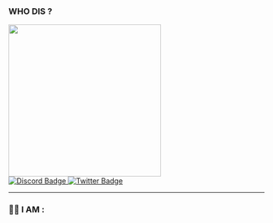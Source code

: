 ### WHO DIS ?

<div id="header" align="left">
	<img src="https://media.tenor.com/mAc8NGZWrEEAAAAC/wrench-cult-of-ashes.gif" width="300"/>
</div>
<!--
<div id="badges">
  <a href="your-linkedin-URL">
    <img src="https://img.shields.io/badge/LinkedIn-D60270?style=for-the-badge&logo=linkedin&logoColor=white" alt="LinkedIn Badge"/>
  </a>
-->
  <a href="DISCORD INVITE LINK HERE">
    <img src="https://img.shields.io/badge/Discord-9B4F96?style=for-the-badge&logo=discord&logoColor=white" alt="Discord Badge"/>
  </a>
  <a href="https://twitter.com/TheWrenchXR">
    <img src="https://img.shields.io/badge/Twitter-0038A8?style=for-the-badge&logo=twitter&logoColor=white" alt="Twitter Badge"/>
  </a>
</div>


<script type='text/javascript' src='https://storage.ko-fi.com/cdn/widget/Widget_2.js'></script><script type='text/javascript'>kofiwidget2.init('support me!', '#c800ff', 'D1D4JOPBA');kofiwidget2.draw();</script> 

<div id="header" align="left">
	<img src="https://komarev.com/ghpvc/?username=The-Wrench&style=flat-square&color=800080" alt=""/>
	
</div>


---

### :man_technologist: I AM :

